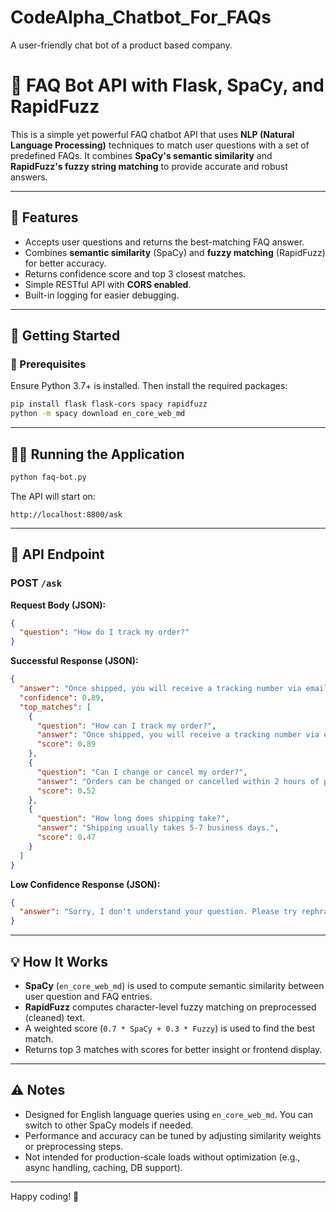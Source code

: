 # CodeAlpha_Chatbot_For_FAQs
A user-friendly chat bot of a product based company.

# 🤖 FAQ Bot API with Flask, SpaCy, and RapidFuzz

This is a simple yet powerful FAQ chatbot API that uses **NLP (Natural Language Processing)** techniques to match user questions with a set of predefined FAQs. It combines **SpaCy's semantic similarity** and **RapidFuzz's fuzzy string matching** to provide accurate and robust answers.

---

## 📌 Features

- Accepts user questions and returns the best-matching FAQ answer.
- Combines **semantic similarity** (SpaCy) and **fuzzy matching** (RapidFuzz) for better accuracy.
- Returns confidence score and top 3 closest matches.
- Simple RESTful API with **CORS enabled**.
- Built-in logging for easier debugging.

---

## 🚀 Getting Started

### 🔧 Prerequisites

Ensure Python 3.7+ is installed. Then install the required packages:

```bash
pip install flask flask-cors spacy rapidfuzz
python -m spacy download en_core_web_md
```

---

## 🧑‍💻 Running the Application

```bash
python faq-bot.py
```

The API will start on:

```
http://localhost:8800/ask
```

---

## 📨 API Endpoint

### **POST** `/ask`

**Request Body (JSON):**

```json
{
  "question": "How do I track my order?"
}
```

**Successful Response (JSON):**

```json
{
  "answer": "Once shipped, you will receive a tracking number via email.",
  "confidence": 0.89,
  "top_matches": [
    {
      "question": "How can I track my order?",
      "answer": "Once shipped, you will receive a tracking number via email.",
      "score": 0.89
    },
    {
      "question": "Can I change or cancel my order?",
      "answer": "Orders can be changed or cancelled within 2 hours of placing them.",
      "score": 0.52
    },
    {
      "question": "How long does shipping take?",
      "answer": "Shipping usually takes 5-7 business days.",
      "score": 0.47
    }
  ]
}
```

**Low Confidence Response (JSON):**

```json
{
  "answer": "Sorry, I don't understand your question. Please try rephrasing."
}
```

---

## 💡 How It Works

- **SpaCy** (`en_core_web_md`) is used to compute semantic similarity between user question and FAQ entries.
- **RapidFuzz** computes character-level fuzzy matching on preprocessed (cleaned) text.
- A weighted score (`0.7 * SpaCy + 0.3 * Fuzzy`) is used to find the best match.
- Returns top 3 matches with scores for better insight or frontend display.

---

## ⚠️ Notes

- Designed for English language queries using `en_core_web_md`. You can switch to other SpaCy models if needed.
- Performance and accuracy can be tuned by adjusting similarity weights or preprocessing steps.
- Not intended for production-scale loads without optimization (e.g., async handling, caching, DB support).

---

Happy coding! 🚀
